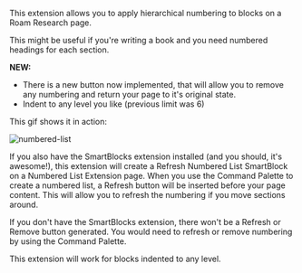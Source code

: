 This extension allows you to apply hierarchical numbering to blocks on a Roam Research page.

This might be useful if you're writing a book and you need numbered headings for each section.

**NEW:**
- There is a new button now implemented, that will allow you to remove any numbering and return your page to it's original state.
- Indent to any level you like (previous limit was 6)

This gif shows it in action:

![numbered-list](https://user-images.githubusercontent.com/6857790/185312125-8ab8e2f5-6c3c-4e73-8713-c492ea847c83.gif)

If you also have the SmartBlocks extension installed (and you should, it's awesome!), this extension will create a Refresh Numbered List SmartBlock on a Numbered List Extension page. When you use the Command Palette to create a numbered list, a Refresh button will be inserted before your page content. This will allow you to refresh the numbering if you move sections around.

If you don't have the SmartBlocks extension, there won't be a Refresh or Remove button generated. You would need to refresh or remove numbering by using the Command Palette.

This extension will work for blocks indented to any level.